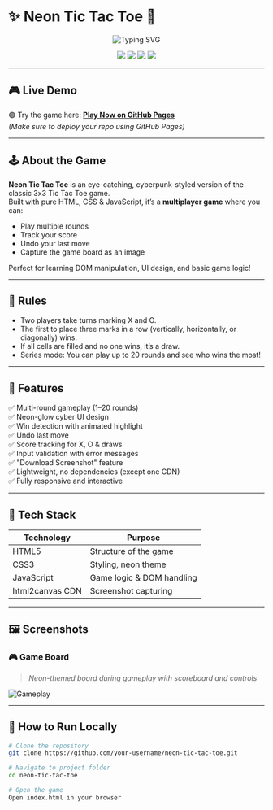 # ✨ Neon Tic Tac Toe 🔮

<p align="center">
  <img src="https://readme-typing-svg.herokuapp.com?font=Fira+Code&size=24&duration=3000&pause=1000&center=true&vCenter=true&color=0FF&width=500&lines=Welcome+to+Neon+Tic+Tac+Toe!;Created+with+💙+by+Saurya+Kapoor;" alt="Typing SVG">
</p>

<p align="center">
  <img src="https://img.shields.io/github/languages/top/sauryakapoor15/Tic-Tac-Toe-multi-round-game?style=flat-square&color=0ff" />
  <img src="https://img.shields.io/github/last-commit/sauryakapoor15/Tic-Tac-Toe-multi-round-game?style=flat-square&color=0ff" />
  <img src="https://img.shields.io/github/license/sauryakapoor15/Tic-Tac-Toe-multi-round-game?style=flat-square&color=0ff" />
  <img src="https://img.shields.io/badge/Made%20with-JavaScript-F7DF1E?style=flat-square&logo=javascript&logoColor=black" />
</p>

---

## 🎮 Live Demo

🟢 Try the game here: [**Play Now on GitHub Pages**](https://sauryakapoor15.github.io/Tic-Tac-Toe-multi-round-game/)  
_(Make sure to deploy your repo using GitHub Pages)_

---

## 🕹️ About the Game

**Neon Tic Tac Toe** is an eye-catching, cyberpunk-styled version of the classic 3x3 Tic Tac Toe game.  
Built with pure HTML, CSS & JavaScript, it’s a **multiplayer game** where you can:
- Play multiple rounds
- Track your score
- Undo your last move
- Capture the game board as an image

Perfect for learning DOM manipulation, UI design, and basic game logic!

---

## 📜 Rules

- Two players take turns marking X and O.
- The first to place three marks in a row (vertically, horizontally, or diagonally) wins.
- If all cells are filled and no one wins, it’s a draw.
- Series mode: You can play up to 20 rounds and see who wins the most!

---

## 🌟 Features

✅ Multi-round gameplay (1–20 rounds)  
✅ Neon-glow cyber UI design  
✅ Win detection with animated highlight  
✅ Undo last move  
✅ Score tracking for X, O & draws  
✅ Input validation with error messages  
✅ "Download Screenshot" feature  
✅ Lightweight, no dependencies (except one CDN)  
✅ Fully responsive and interactive

---

## 🧠 Tech Stack

| Technology | Purpose                    |
|------------|----------------------------|
| HTML5      | Structure of the game      |
| CSS3       | Styling, neon theme        |
| JavaScript | Game logic & DOM handling  |
| html2canvas CDN | Screenshot capturing  |

---

## 🖼️ Screenshots

### 🎮 Game Board
> _Neon-themed board during gameplay with scoreboard and controls_

![Gameplay](https://raw.githubusercontent.com/your-username/neon-tic-tac-toe/main/assets/screenshot.png) <!-- Replace with actual image path -->

---

## 🚀 How to Run Locally

```bash
# Clone the repository
git clone https://github.com/your-username/neon-tic-tac-toe.git

# Navigate to project folder
cd neon-tic-tac-toe

# Open the game
Open index.html in your browser
